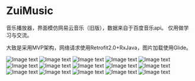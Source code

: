 # ZuiMusic
音乐播放器，界面模仿网易云音乐（旧版），数据来自于百度音乐api。
仅用做学习与交流。

大致是采用MVP架构，网络请求使用Retrofit2.0+RxJava，图片加载使用Glide。


![Image text](https://github.com/lemon-zzz/ZuiMusic/blob/master/screenshot/S70616-225719.jpg)
![Image text](https://github.com/lemon-zzz/ZuiMusic/blob/master/screenshot/S70616-225740.jpg)
![Image text](https://github.com/lemon-zzz/ZuiMusic/blob/master/screenshot/S70616-225753.jpg)
![Image text](https://github.com/lemon-zzz/ZuiMusic/blob/master/screenshot/S70616-225802.jpg)
![Image text](https://github.com/lemon-zzz/ZuiMusic/blob/master/screenshot/S70616-225815.jpg)
![Image text](https://github.com/lemon-zzz/ZuiMusic/blob/master/screenshot/S70616-225846.jpg)
![Image text](https://github.com/lemon-zzz/ZuiMusic/blob/master/screenshot/S70616-225908.jpg)
![Image text](https://github.com/lemon-zzz/ZuiMusic/blob/master/screenshot/S70616-225919.jpg)
![Image text](https://github.com/lemon-zzz/ZuiMusic/blob/master/screenshot/S70616-225938.jpg)
![Image text](https://github.com/lemon-zzz/ZuiMusic/blob/master/screenshot/S70616-230002.jpg)
![Image text](https://github.com/lemon-zzz/ZuiMusic/blob/master/screenshot/S70616-230058.jpg)
![Image text](https://github.com/lemon-zzz/ZuiMusic/blob/master/screenshot/S70616-230129.jpg)
![Image text](https://github.com/lemon-zzz/ZuiMusic/blob/master/screenshot/S70616-230141.jpg)
![Image text](https://github.com/lemon-zzz/ZuiMusic/blob/master/screenshot/S70616-230157.jpg)
![Image text](https://github.com/lemon-zzz/ZuiMusic/blob/master/screenshot/S70616-230209.jpg)
